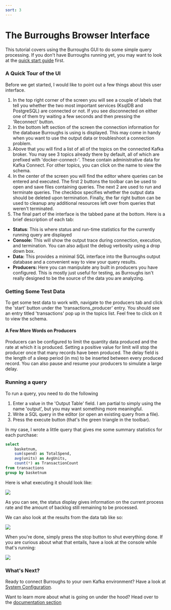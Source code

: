 ```yaml
---
sort: 3
---
```


# The Burroughs Browser Interface

This tutorial covers using the Burroughs GUI to do some simple query processing. If you don't have Burroughs running yet, you may want to look at the [quick start guide](/tutorial/quick_start) first.

### A Quick Tour of the UI
Before we get started, I would like to point out a few things about this user interface.

1. In the top right corner of the screen you will see a couple of labels that tell you whether the two most important services (KsqlDB and PostgreSQL) are connected or not. If you see disconnected on either one of them try waiting a few seconds and then pressing the 'Reconnect' button.
2. In the bottom left section of the screen the connection information for the database Burroughs is using is displayed. This may come in handy when you want to use the output data or troubleshoot a connection problem.
3. Above that you will find a list of all of the topics on the connected Kafka broker. You may see 3 topics already there by default, all of which are prefixed with 'docker-connect-'. These contain administrative data for Kafka Connect. For other topics, you can click on the name to view the schema. 
4. In the center of the screen you will find the editor where queries can be entered and executed. The first 2 buttons the toolbar can be used to open and save files containing queries. The next 2 are used to run and terminate queries. The checkbox specifies whether the output data should be deleted upon termination. Finally, the far right button can be used to cleanup any additional resources left over from queries that weren't terminated.
6. The final part of the interface is the tabbed pane at the bottom. Here is a brief description of each tab:
  - **Status**: This is where status and run-time statistics for the currently running query are displayed
  - **Console:** This will show the output trace during connection, execution, and termination. You can also adjust the debug verbosity using a drop down box.
  - **Data:** This provides a minimal SQL interface into the Burroughs output database and a convenient way to view your query results.
  - **Producers:** Here you can manipulate any built in producers you have configured. This is mostly just useful for testing, as Burroughs isn't really designed to be the source of the data you are analyzing.


### Getting Some Test Data
To get some test data to work with, navigate to the producers tab and click the 'start' button under the 'transactions_producer' entry. You should see an entry titled 'transactions' pop up in the topics list. Feel free to click on it to view the schema.

#### A Few More Words on Producers
Producers can be configured to limit the quantity data produced and the rate at which it is produced. Setting a positive value for limit will stop the producer once that many records have been produced. The delay field is the length of a sleep period (in ms) to be inserted between every produced record. You can also pause and resume your producers to simulate a large delay. 

### Running a query
To run a query, you need to do the following
1. Enter a value in the 'Output Table' field. I am partial to simply using the name 'output', but you may want something more meaningful.
2. Write a SQL query in the editor (or open an existing query from a file).
3. Press the execute button (that's the green triangle in the toolbar). 

In my case, I wrote a little query that gives me some summary statistics for each purchase:

```sql
select
    basketnum,
    sum(spend) as TotalSpend,
    avg(units) as AvgUnits,
    count(*) as TransactionCount
from transactions
group by basketnum
```

Here is what executing it should look like:

![](/assets/images/running_a_query_gui.png)

As you can see, the status display gives information on the current process rate and the amount of backlog still remaining to be processed.

We can also look at the results from the data tab like so:

![](/assets/images/viewing_results_gui.png)

When you're done, simply press the stop button to shut everything done. If you are curious about what that entails, have a look at the console while that's running:

![](/assets/images/console.png)


### What's Next?

Ready to connect Burroughs to your own Kafka environment? Have a look at [System Configuration](/tutorial/config).

Want to learn more about what is going on under the hood? Head over to the [documentation section](/documentation)